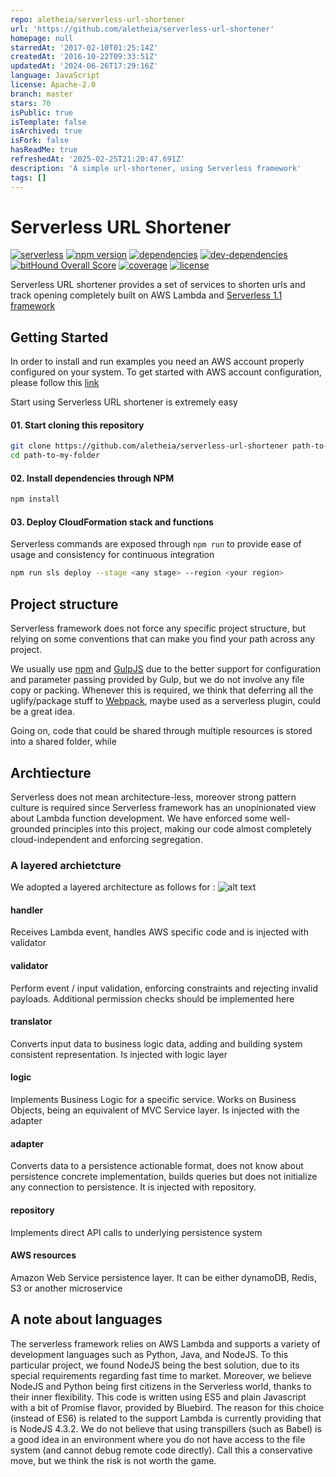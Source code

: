 ```yaml
---
repo: aletheia/serverless-url-shortener
url: 'https://github.com/aletheia/serverless-url-shortener'
homepage: null
starredAt: '2017-02-10T01:25:14Z'
createdAt: '2016-10-22T09:33:51Z'
updatedAt: '2024-06-26T17:29:16Z'
language: JavaScript
license: Apache-2.0
branch: master
stars: 70
isPublic: true
isTemplate: false
isArchived: true
isFork: false
hasReadMe: true
refreshedAt: '2025-02-25T21:20:47.691Z'
description: 'A simple url-shortener, using Serverless framework'
tags: []
---
```


# Serverless URL Shortener
[![serverless](http://public.serverless.com/badges/v3.svg)](http://www.serverless.com)
[![npm version](https://badge.fury.io/js/serverless-url-shortener.svg)](https://badge.fury.io/js/serverless-url-shortener)
[![dependencies](https://david-dm.org/aletheia/serverless-url-shortener.svg)](https://david-dm.org/aletheia/serverless-url-shortener)
[![dev-dependencies](https://david-dm.org/aletheia/serverless-url-shortener/dev-status.svg)](https://david-dm.org/aletheia/serverless-url-shortener?type=dev)
[![bitHound Overall Score](https://www.bithound.io/github/aletheia/serverless-url-shortener/badges/score.svg)](https://www.bithound.io/github/aletheia/serverless-url-shortener)
[![coverage](https://codecov.io/gh/aletheia/serverless-url-shortener/branch/master/graph/badge.svg)](https://codecov.io/gh/aletheia/serverless-url-shortener)
[![license](https://img.shields.io/npm/l/amity-serverless-module-starter.svg)](https://www.npmjs.com/package/amity-serverless-module-starter)

Serverless URL shortener provides a set of services to shorten urls and track opening completely built on AWS Lambda and [Serverless 1.1 framework](https://serverless.com)

## Getting Started
In order to install and run examples you need an AWS account properly configured on your system. To get started with AWS account configuration, please follow this [link](https://serverless.com/framework/docs/providers/aws/guide/credentials/)

Start using Serverless URL shortener is extremely easy

#### 01. Start cloning this repository
```bash
git clone https://github.com/aletheia/serverless-url-shortener path-to-my-folder
cd path-to-my-folder
```
#### 02. Install dependencies through NPM
```bash
npm install
```

#### 03. Deploy CloudFormation stack and functions
Serverless commands are exposed through ```npm run``` to provide ease of usage and consistency for continuous integration

```bash
npm run sls deploy --stage <any stage> --region <your region>
```

## Project structure
Serverless framework does not force any specific project structure, but relying on some conventions that can make you find your path across any project.

We usually use [npm](https://www.npmjs.com) and [GulpJS](http://gulpjs.com) due to the better support for configuration and parameter passing provided by Gulp, but we do not involve any file copy or packing. Whenever this is required, we think that deferring all the uglify/package stuff to [Webpack](https://webpack.github.io), maybe used as a serverless plugin, could be a great idea.

Going on, code that could be shared through multiple resources is stored into a shared folder, while 

## Archtiecture
Serverless does not mean architecture-less, moreover strong pattern culture is required since Serverless framework has an unopinionated view about Lambda function development. We have enforced some well-grounded principles into this project, making our code almost completely cloud-independent and enforcing segregation.

### A layered archietcture
We adopted a layered architecture as follows for :
![alt text](module-architecture.png "Services architecture")

#### handler
Receives Lambda event, handles AWS specific code and is injected with validator

#### validator
Perform event / input validation, enforcing constraints and rejecting invalid payloads. Additional permission checks should be implemented here

#### translator
Converts input data to business logic data, adding and building system consistent representation. Is injected with logic layer

#### logic
Implements Business Logic for a specific service. Works on Business Objects, being an equivalent of MVC Service layer. Is injected with the adapter

#### adapter
Converts data to a persistence actionable format, does not know about persistence concrete implementation, builds queries but does not initialize any connection to persistence. It is injected with repository.

#### repository
Implements direct API calls to underlying persistence system

#### AWS resources
Amazon Web Service persistence layer. It can be either dynamoDB, Redis, S3 or another microservice

## A note about languages
The serverless framework relies on AWS Lambda and supports a variety of development languages such as Python, Java, and NodeJS. To this particular project, we found NodeJS being the best solution, due to its special requirements regarding fast time to market. Moreover, we believe NodeJS and Python being first citizens in the Serverless world, thanks to their inner flexibility.
This code is written using ES5 and plain Javascript with a bit of Promise flavor, provided by Bluebird. The reason for this choice (instead of ES6) is related to the support Lambda is currently providing that is NodeJS 4.3.2. We do not believe that using transpillers (such as Babel) is a good idea in an environment where you do not have access to the file system (and cannot debug remote code directly). Call this a conservative move, but we think the risk is not worth the game.
